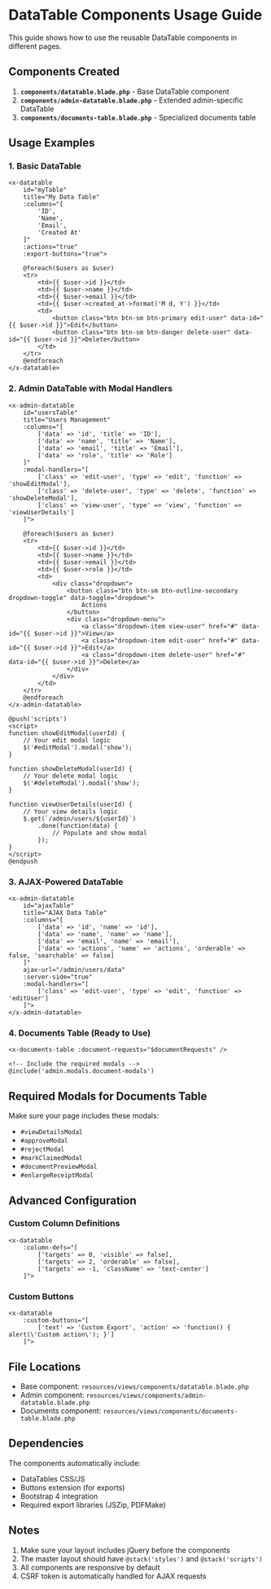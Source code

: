 # DataTable Components Usage Guide

This guide shows how to use the reusable DataTable components in different pages.

## Components Created

1. **`components/datatable.blade.php`** - Base DataTable component
2. **`components/admin-datatable.blade.php`** - Extended admin-specific DataTable
3. **`components/documents-table.blade.php`** - Specialized documents table

## Usage Examples

### 1. Basic DataTable

```blade
<x-datatable 
    id="myTable"
    title="My Data Table"
    :columns="[
        'ID',
        'Name', 
        'Email',
        'Created At'
    ]"
    :actions="true"
    :export-buttons="true">
    
    @foreach($users as $user)
    <tr>
        <td>{{ $user->id }}</td>
        <td>{{ $user->name }}</td>
        <td>{{ $user->email }}</td>
        <td>{{ $user->created_at->format('M d, Y') }}</td>
        <td>
            <button class="btn btn-sm btn-primary edit-user" data-id="{{ $user->id }}">Edit</button>
            <button class="btn btn-sm btn-danger delete-user" data-id="{{ $user->id }}">Delete</button>
        </td>
    </tr>
    @endforeach
</x-datatable>
```

### 2. Admin DataTable with Modal Handlers

```blade
<x-admin-datatable 
    id="usersTable"
    title="Users Management"
    :columns="[
        ['data' => 'id', 'title' => 'ID'],
        ['data' => 'name', 'title' => 'Name'],
        ['data' => 'email', 'title' => 'Email'],
        ['data' => 'role', 'title' => 'Role']
    ]"
    :modal-handlers="[
        ['class' => 'edit-user', 'type' => 'edit', 'function' => 'showEditModal'],
        ['class' => 'delete-user', 'type' => 'delete', 'function' => 'showDeleteModal'],
        ['class' => 'view-user', 'type' => 'view', 'function' => 'viewUserDetails']
    ]">
    
    @foreach($users as $user)
    <tr>
        <td>{{ $user->id }}</td>
        <td>{{ $user->name }}</td>
        <td>{{ $user->email }}</td>
        <td>{{ $user->role }}</td>
        <td>
            <div class="dropdown">
                <button class="btn btn-sm btn-outline-secondary dropdown-toggle" data-toggle="dropdown">
                    Actions
                </button>
                <div class="dropdown-menu">
                    <a class="dropdown-item view-user" href="#" data-id="{{ $user->id }}">View</a>
                    <a class="dropdown-item edit-user" href="#" data-id="{{ $user->id }}">Edit</a>
                    <a class="dropdown-item delete-user" href="#" data-id="{{ $user->id }}">Delete</a>
                </div>
            </div>
        </td>
    </tr>
    @endforeach
</x-admin-datatable>

@push('scripts')
<script>
function showEditModal(userId) {
    // Your edit modal logic
    $('#editModal').modal('show');
}

function showDeleteModal(userId) {
    // Your delete modal logic
    $('#deleteModal').modal('show');
}

function viewUserDetails(userId) {
    // Your view details logic
    $.get(`/admin/users/${userId}`)
        .done(function(data) {
            // Populate and show modal
        });
}
</script>
@endpush
```

### 3. AJAX-Powered DataTable

```blade
<x-admin-datatable 
    id="ajaxTable"
    title="AJAX Data Table"
    :columns="[
        ['data' => 'id', 'name' => 'id'],
        ['data' => 'name', 'name' => 'name'],
        ['data' => 'email', 'name' => 'email'],
        ['data' => 'actions', 'name' => 'actions', 'orderable' => false, 'searchable' => false]
    ]"
    ajax-url="/admin/users/data"
    :server-side="true"
    :modal-handlers="[
        ['class' => 'edit-user', 'type' => 'edit', 'function' => 'editUser']
    ]">
</x-admin-datatable>
```

### 4. Documents Table (Ready to Use)

```blade
<x-documents-table :document-requests="$documentRequests" />

<!-- Include the required modals -->
@include('admin.modals.document-modals')
```

## Required Modals for Documents Table

Make sure your page includes these modals:
- `#viewDetailsModal`
- `#approveModal` 
- `#rejectModal`
- `#markClaimedModal`
- `#documentPreviewModal`
- `#enlargeReceiptModal`

## Advanced Configuration

### Custom Column Definitions

```blade
<x-datatable 
    :column-defs="[
        ['targets' => 0, 'visible' => false],
        ['targets' => 2, 'orderable' => false],
        ['targets' => -1, 'className' => 'text-center']
    ]">
```

### Custom Buttons

```blade
<x-datatable 
    :custom-buttons="[
        ['text' => 'Custom Export', 'action' => 'function() { alert(\'Custom action\'); }']
    ]">
```

## File Locations

- Base component: `resources/views/components/datatable.blade.php`
- Admin component: `resources/views/components/admin-datatable.blade.php`
- Documents component: `resources/views/components/documents-table.blade.php`

## Dependencies

The components automatically include:
- DataTables CSS/JS
- Buttons extension (for exports)
- Bootstrap 4 integration
- Required export libraries (JSZip, PDFMake)

## Notes

1. Make sure your layout includes jQuery before the components
2. The master layout should have `@stack('styles')` and `@stack('scripts')`
3. All components are responsive by default
4. CSRF token is automatically handled for AJAX requests
